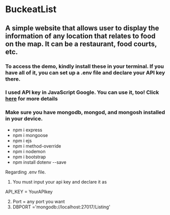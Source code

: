 # BuckeatList 

##  A simple website that allows user to display the information of any location that relates to food on the map. It can be a restaurant, food courts, etc. 

### To access the demo, kindly install these in your terminal. If you have all of it, you can set up a .env file and declare your API key there.
### I used API key in JavaScript Google. You can use it, too!  Click [here](https://developers.google.com/maps/documentation/javascript) for more details 
### Make sure you have mongodb, mongod, and mongosh installed in your device.


- npm i express
- npm i mongoose
- npm i ejs
- npm i method-override
- npm i nodemon
- npm i bootstrap
- npm install dotenv --save



Regarding .env file. 

1. You must input your api key and declare it as

API_KEY = YourAPIkey

2. Port = any port you want
3. DBPORT ='mongodb://localhost:27017/Listing'
